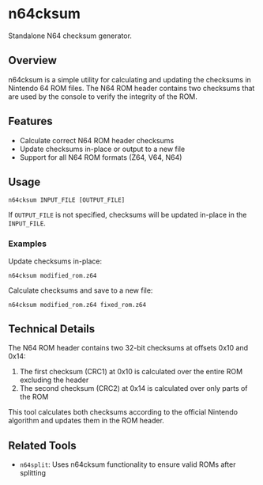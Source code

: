# n64cksum
Standalone N64 checksum generator.

## Overview
n64cksum is a simple utility for calculating and updating the checksums in Nintendo 64 ROM files. The N64 ROM header contains two checksums that are used by the console to verify the integrity of the ROM.

## Features
- Calculate correct N64 ROM header checksums
- Update checksums in-place or output to a new file
- Support for all N64 ROM formats (Z64, V64, N64)

## Usage
```console
n64cksum INPUT_FILE [OUTPUT_FILE]
```

If `OUTPUT_FILE` is not specified, checksums will be updated in-place in the `INPUT_FILE`.

### Examples
Update checksums in-place:
```console
n64cksum modified_rom.z64
```

Calculate checksums and save to a new file:
```console
n64cksum modified_rom.z64 fixed_rom.z64
```

## Technical Details
The N64 ROM header contains two 32-bit checksums at offsets 0x10 and 0x14:
1. The first checksum (CRC1) at 0x10 is calculated over the entire ROM excluding the header
2. The second checksum (CRC2) at 0x14 is calculated over only parts of the ROM

This tool calculates both checksums according to the official Nintendo algorithm and updates them in the ROM header.

## Related Tools
- `n64split`: Uses n64cksum functionality to ensure valid ROMs after splitting
